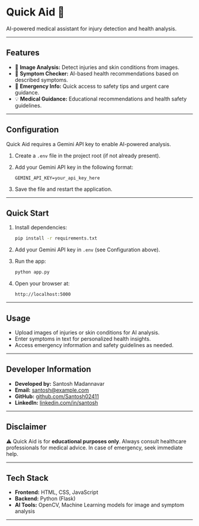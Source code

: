 # Quick Aid 🏥

AI-powered medical assistant for injury detection and health analysis.

---

## Features

- 📸 **Image Analysis:** Detect injuries and skin conditions from images.
- 🤒 **Symptom Checker:** AI-based health recommendations based on described symptoms.
- 🚨 **Emergency Info:** Quick access to safety tips and urgent care guidance.
- 💡 **Medical Guidance:** Educational recommendations and health safety guidelines.

---

## Configuration

Quick Aid requires a Gemini API key to enable AI-powered analysis.

1. Create a `.env` file in the project root (if not already present).
2. Add your Gemini API key in the following format:

   ```env
   GEMINI_API_KEY=your_api_key_here
   ```

3. Save the file and restart the application.

---

## Quick Start

1. Install dependencies:

   ```bash
   pip install -r requirements.txt
   ```

2. Add your Gemini API key in `.env` (see Configuration above).
3. Run the app:

   ```bash
   python app.py
   ```

4. Open your browser at:

   ```
   http://localhost:5000
   ```

---

## Usage

- Upload images of injuries or skin conditions for AI analysis.
- Enter symptoms in text for personalized health insights.
- Access emergency information and safety guidelines as needed.

---

## Developer Information

- **Developed by:** Santosh Madannavar
- **Email:** [santosh@example.com](mailto:santosh@example.com)
- **GitHub:** [github.com/Santosh02411](https://github.com/Santosh02411)
- **LinkedIn:** [linkedin.com/in/santosh](https://linkedin.com/in/santosh)

---

## Disclaimer

⚠️ Quick Aid is for **educational purposes only**. Always consult healthcare professionals for medical advice. In case of emergency, seek immediate help.

---

## Tech Stack

- **Frontend:** HTML, CSS, JavaScript
- **Backend:** Python (Flask)
- **AI Tools:** OpenCV, Machine Learning models for image and symptom analysis

---
